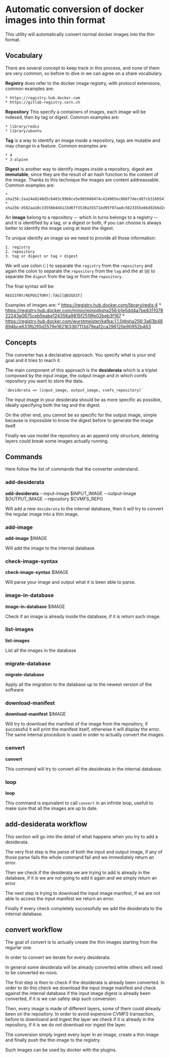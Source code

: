 # Automatic conversion of docker images into thin format

This utility will automatically convert normal docker images into the thin
format.

## Vocabulary

There are several concept to keep track in this process, and none of them are
very common, so before to dive in we can agree on a share vocabulary.

**Registry** does refer to the docker image registry, with protocol extensions,
common examples are:

    * https://registry.hub.docker.com
    * https://gitlab-registry.cern.ch

**Repository** This specify a containers of images, each image will be indexed,
then by tag or digest. Common examples are:
 
    * library/redis
    * library/ubuntu

**Tag** is a way to identify an image inside a repository, tags are mutable
and may change in a feature. Common examples are:

    * 4
    * 3-alpine

**Digest** is another way to identify images inside a repository, digest are
**immutable**, since they are the result of an hash function to the content of
the image. Thanks to this technique the images are content addreassable.
Common examples are:

    * sha256:2aa24e8248d5c6483c99b6ce5e905040474c424965ec866f7decd87cb316b541
    * sha256:d582aa10c3355604d4133d6ff3530a35571bd95f97aadc5623355e66d92b6d2c


An **image** belong to a repository -- which in turns belongs to a registry --
and it is identified by a tag, or a digest or both, if you can choose is always
better to identify the image using at least the digest.

To unique identify an image so we need to provide all those information:

    1. registry
    2. repository
    3. tag or digest or tag + digest

We will use colon (`:`) to separate the `registry` from the `repository` and
again the colon to separate the `repository` from the `tag` and the at (`@`) to
separate the `digest` from the tag or from the `repository`.

The final syntax will be:

    REGISTRY/REPOSITORY[:TAG][@DIGEST]

Examples of images are:
    * https://registry.hub.docker.com/library/redis:4
    * https://registry.hub.docker.com/minio/minio@sha256:b1e5dd4a7be831107822243a0675ceb5eabe124356a9815f2519fe02beb3f167
    * https://registry.hub.docker.com/wurstmeister/kafka:1.1.0@sha256:3a63b48894bce633fb2f0d2579e162163367113d79ea12ca296120e90952b463

## Concepts

The converter has a declarative approach. You specify what is your end goal and
it tries to reach it.

The main component of this approach is the **desiderata** which is a triplet
composed by the input image, the output image and in which cvmfs repository you
want to store the data.

    `desiderata => (input_image, output_image, cvmfs_repository)`

The input image in your desiderata should be as more specific as possible,
ideally specifying both the tag and the digest.

On the other end, you cannot be so specific for the output image, simple
because is impossible to know the digest before to generate the image itself.

Finally we use model the repository as an append only structure, deleting
layers could break some images actually running.

## Commands

Here follow the list of commands that the converter understand.

### add-desiderata

**add-desiderata** --input-image $INPUT\_IMAGE --output-image $OUTPUT\_IMAGE --repository $CVMFS\_REPO

Will add a new `desiderata` to the internal database, then it will try to
convert the regular image into a thin image.

### add-image

**add-image** $IMAGE

Will add the image to the internal database

### check-image-syntax

**check-image-syntax** $IMAGE

Will parse your image and output what it is been able to parse.

### image-in-database

**image-in-database** $IMAGE

Check if an image is already inside the database, if it is return such image.

### list-images

**list-images**

List all the images in the database

### migrate-database

**migrate-database**

Apply all the migration to the database up to the newest version of the
software

### download-manifest

**download-manifest** $IMAGE

Will try to download the manifest of the image from the repository, if
successful it will print the manifest itself, otherwise it will display the
error. The same internal procedure is used in order to actually convert the
images.

### convert

**convert**

This command will try to convert all the desiderata in the internal database.

### loop

**loop**

This command is equivalent to call `convert` in an infinite loop, usefull to
make sure that all the images are up to date.


## add-desiderata workflow

This section will go into the detail of what happens when you try to add a
desiderata.

The very first step is the parse of both the input and output image, if any of
those parse fails the whole command fail and we immediately return an error.

Then we check if the desiderata we are trying to add is already in the
database, if it is we are not going to add it again and we simply return an
error.

The next step is trying to download the input image manifest, if we are not
able to access the input manifest we return an error.

Finally if every check completely successfully we add the desiderata to the
internal database.

## convert workflow

The goal of convert is to actually create the thin images starting from the
regurlar one.

In order to convert we iterate for every desiderata.

In general some desiderata will be already converted while others will need to
be converted ex-novo.

The first step is then to check if the desiderata is already been converted.
In order to do this check we download the input image manifest and check
against the internal database if the input image digest is already been
converted, if it is we can safely skip such conversion. 

Then, every image is made of different layers, some of them could already been
on the repository.
In order to avoid expensive CVMFS transaction, before to downloand and ingest
the layer we check if it is already in the repository, if it is we do not
download nor ingest the layer.

The conversion simply ingest every layer in an image, create a thin image and
finally push the thin image to the registry.

Such images can be used by docker with the plugins.



